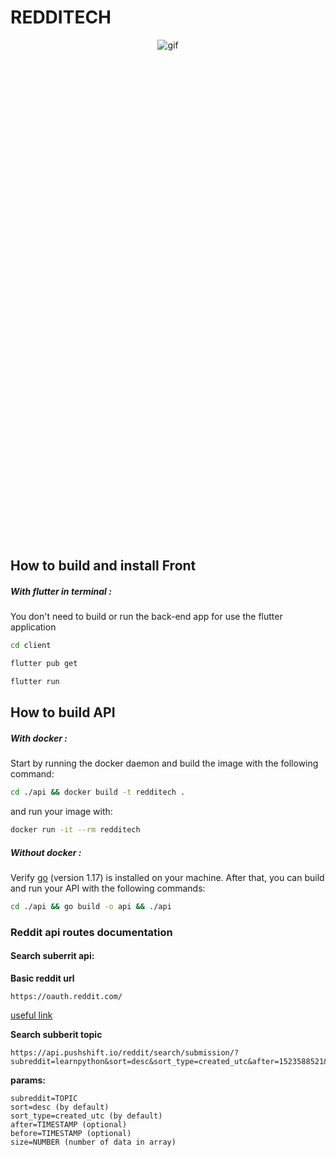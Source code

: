 # REDDITECH

<div style='
  display: flex;
  justify-content: center;
  height: 800px;
  margin-bottom: 20px
'>
  <img src='./assets/redditech.gif' alt='gif'>
</div>


## How to build and install Front

##### With flutter in terminal :

You don't need to build or run the back-end app for use the flutter application

```bash
cd client
```

```bash
flutter pub get
```

```bash
flutter run
```


## How to build API

##### With docker :

Start by running the docker daemon and build the image with the following command:

```bash
cd ./api && docker build -t redditech .
```

and run your image with: 

```bash
docker run -it --rm redditech
```

##### Without docker :

Verify [go](https://golang.org/dl/) (version 1.17) is installed on your machine.
After that, you can build and run your API with the following commands:

```bash
cd ./api && go build -o api && ./api
```

### Reddit api routes documentation

#### Search suberrit api:
**Basic reddit url**
```
https://oauth.reddit.com/
```

[useful link](https://pipedream.com/new?h=eyJ2IjoxLCJjIjpbInNfcjZuQ0JyIixbImFfNjdpbWIwIl1dfQ)

**Search subberit topic**
```
https://api.pushshift.io/reddit/search/submission/?subreddit=learnpython&sort=desc&sort_type=created_utc&after=1523588521&before=1523934121&size=1000
```
**params:**
```
subreddit=TOPIC
sort=desc (by default)
sort_type=created_utc (by default)
after=TIMESTAMP (optional)
before=TIMESTAMP (optional)
size=NUMBER (number of data in array)
```
